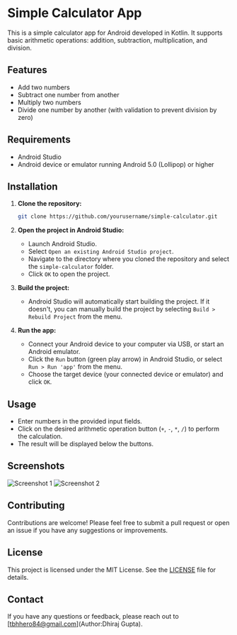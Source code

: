 # Simple Calculator App

This is a simple calculator app for Android developed in Kotlin. It supports basic arithmetic operations: addition, subtraction, multiplication, and division.

## Features

- Add two numbers
- Subtract one number from another
- Multiply two numbers
- Divide one number by another (with validation to prevent division by zero)

## Requirements

- Android Studio
- Android device or emulator running Android 5.0 (Lollipop) or higher

## Installation

1. **Clone the repository:**

    ```sh
    git clone https://github.com/yourusername/simple-calculator.git
    ```

2. **Open the project in Android Studio:**
    - Launch Android Studio.
    - Select `Open an existing Android Studio project`.
    - Navigate to the directory where you cloned the repository and select the `simple-calculator` folder.
    - Click `OK` to open the project.

3. **Build the project:**
    - Android Studio will automatically start building the project. If it doesn't, you can manually build the project by selecting `Build > Rebuild Project` from the menu.

4. **Run the app:**
    - Connect your Android device to your computer via USB, or start an Android emulator.
    - Click the `Run` button (green play arrow) in Android Studio, or select `Run > Run 'app'` from the menu.
    - Choose the target device (your connected device or emulator) and click `OK`.

## Usage

- Enter numbers in the provided input fields.
- Click on the desired arithmetic operation button (`+`, `-`, `*`, `/`) to perform the calculation.
- The result will be displayed below the buttons.

## Screenshots

![Screenshot 1](screenshots/screenshot1.png)
![Screenshot 2](screenshots/screenshot2.png)

## Contributing

Contributions are welcome! Please feel free to submit a pull request or open an issue if you have any suggestions or improvements.

## License

This project is licensed under the MIT License. See the [LICENSE](LICENSE) file for details.

## Contact

If you have any questions or feedback, please reach out to [tbhhero84@gmail.com](Author:Dhiraj Gupta).